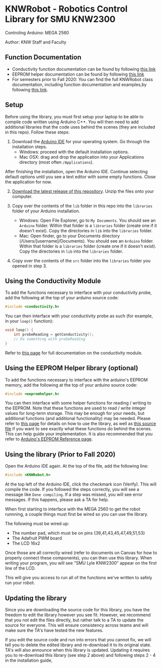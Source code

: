 # KNWRobot - Robotics Control Library for SMU KNW2300
Controling Arduino: MEGA 2560

Author: KNW Staff and Faculty

## Function Documentation

- Conductivity function documentation can be found by following [this link](https://smuknw2300.github.io/arduino-library/conductivity_8h.html)
- EEPROM helper documentation can be found by following [this link](https://smuknw2300.github.io/arduino-library/eepromhelper_8h.html)
- For semesters prior to Fall 2020: You can find the full KNWRobot class documentation, including
function documentation and examples,by following [this link](https://smuknw2300.github.io/arduino-library/).

## Setup
Before using the library, you must first setup your laptop to be able to compile code written using Arduino C++.
You will then need to add additional libraries that the code uses behind the scenes (they are included in this
repo). Follow these steps:

1) Download the [Arduino IDE](https://www.arduino.cc/en/Main/Software) for your operating system. Go through the installation steps.
	* Windows: proceed with the default installation options.
	* Mac OSX: drag and drop the application into your Applications directory (most often `/Applications`).

After finishing the installation, open the Arduino IDE. Continue selecting default options until you see a text
editor with some empty functions. Close the application for now.

2) [Download the latest release of this repository](https://github.com/SMUKNW2300/arduino-library/releases).
Unzip the files onto your computer.

3) Copy over the contents of the `lib` folder in this repo into the `libraries` folder of your Arduino installation.
	* Windows: Open File Explorer, go to `My Documents`. You should see an `Arduino` folder. Within that folder is a `libraries` folder (create one if it doesn't exist). Copy the directories in `lib` into the `libraries` folder.
	* Mac: Open finder, go to your Documents directory (/Users/[username]/Documents). You should see an `Arduino` folder. Within that folder is a `libraries` folder (create one if it doesn't exist). Copy the directories in `lib` into the `libraries` folder.

4) Copy over the contents of the `src` folder into the `libraries` folder you opened in step 3.



## Using the Conductivity Module

To add the functions necessary to interface with your conductivity probe, add the following at the top
of your arduino source code:

```cpp
#include <conductivity.h>
```

You can then interface with your conductivity probe as such (for example, in your `loop()` function):

```cpp
void loop() {
	int probeReading = getConductivity();
	// Do something with probeReading
}
```

Refer to [this page](https://smuknw2300.github.io/arduino-library/conductivity_8h.html) for full documentation on the conductivity module.

## Using the EEPROM Helper library (optional)

To add the functions necessary to interface with the arduino's EEPROM memory, add the following
at the top of your arduino source code:

```cpp
#include <eepromhelper.h>
```

You can then interface with some helper functions for reading / writing to the EEPROM. Note that these
functions are used to read / write integer values for long-term storage. This may be enough for your needs,
but additional functions (and additional functionality) may be needed. Please refer to
[this page](https://smuknw2300.github.io/arduino-library/eepromhelper_8h.html) for details on how to use
the library, as well as [this source file](https://github.com/SMUKNW2300/arduino-library/blob/master/src/eepromhelper/eepromhelper.h)
if you want to see exactly what these functions do behind the scenes. This can help guide your implementation.
It is also recommended that you refer to [Arduino's EEPROM Reference page](https://www.arduino.cc/en/Reference/EEPROM).

## Using the library (Prior to Fall 2020)
Open the Arduino IDE again. At the top of the file, add the following line:

```cpp
#include <KNWRobot.h>
```

At the top left of the Arduino IDE, click the checkmark icon (Verify). This will compile the code. If you followed the steps correctly, you will see a message like `Done compiling`. If a step was missed, you will see error messages. If this happens, please ask a TA for help.

When first starting to interface with the MEGA 2560 to get the robot
runnning, a couple things must first be wired so you can use the library.

The following must be wired up:
- The number pad, which must be on pins {39,41,43,45,47,49,51,53}
- The Adafruit PWM board
- The LCD 16x2

Once those are all correctly wired (refer to documents on Canvas for how to
properly connect these components), you can then use this library. When writing your program, you will see "SMU Lyle KNW2300" appear on the first line of the LCD.

This will give you access to run all of the functions we've written to safely
run your robot.

## Updating the library
Since you are downloading the source code for this library, you have the freedom
to edit the library however you see fit. However, we recommend that you not edit
the files directly, but rather talk to a TA to update the source for everyone.
This will ensure consistency across teams and will make sure the TA's have tested
the new features.

If you edit the source code and run into errors that you cannot fix, we will tell
you to delete the edited library and re-download it to its original state. TA's
will also announce when this library is updated. Updating it requires you to
re-download this library (see step 2 above) and following steps 2 - 4 in the
installation guide,
